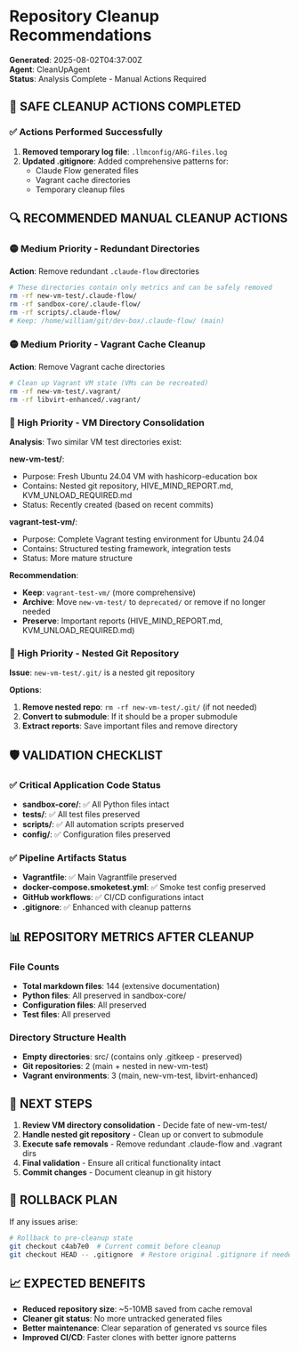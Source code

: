 # Repository Cleanup Recommendations

**Generated**: 2025-08-02T04:37:00Z  
**Agent**: CleanUpAgent  
**Status**: Analysis Complete - Manual Actions Required

## 🚨 SAFE CLEANUP ACTIONS COMPLETED

### ✅ Actions Performed Successfully

1. **Removed temporary log file**: `.llmconfig/ARG-files.log`
2. **Updated .gitignore**: Added comprehensive patterns for:
   - Claude Flow generated files
   - Vagrant cache directories
   - Temporary cleanup files

## 🔍 RECOMMENDED MANUAL CLEANUP ACTIONS

### 🟡 Medium Priority - Redundant Directories

**Action**: Remove redundant `.claude-flow` directories

```bash
# These directories contain only metrics and can be safely removed
rm -rf new-vm-test/.claude-flow/
rm -rf sandbox-core/.claude-flow/
rm -rf scripts/.claude-flow/
# Keep: /home/william/git/dev-box/.claude-flow/ (main)
```

### 🟡 Medium Priority - Vagrant Cache Cleanup

**Action**: Remove Vagrant cache directories

```bash
# Clean up Vagrant VM state (VMs can be recreated)
rm -rf new-vm-test/.vagrant/
rm -rf libvirt-enhanced/.vagrant/
```

### 🔴 High Priority - VM Directory Consolidation

**Analysis**: Two similar VM test directories exist:

**new-vm-test/**:

- Purpose: Fresh Ubuntu 24.04 VM with hashicorp-education box
- Contains: Nested git repository, HIVE_MIND_REPORT.md, KVM_UNLOAD_REQUIRED.md
- Status: Recently created (based on recent commits)

**vagrant-test-vm/**:

- Purpose: Complete Vagrant testing environment for Ubuntu 24.04
- Contains: Structured testing framework, integration tests
- Status: More mature structure

**Recommendation**:

- **Keep**: `vagrant-test-vm/` (more comprehensive)
- **Archive**: Move `new-vm-test/` to `deprecated/` or remove if no longer
  needed
- **Preserve**: Important reports (HIVE_MIND_REPORT.md, KVM_UNLOAD_REQUIRED.md)

### 🔴 High Priority - Nested Git Repository

**Issue**: `new-vm-test/.git/` is a nested git repository

**Options**:

1. **Remove nested repo**: `rm -rf new-vm-test/.git/` (if not needed)
2. **Convert to submodule**: If it should be a proper submodule
3. **Extract reports**: Save important files and remove directory

## 🛡️ VALIDATION CHECKLIST

### ✅ Critical Application Code Status

- **sandbox-core/**: ✅ All Python files intact
- **tests/**: ✅ All test files preserved
- **scripts/**: ✅ All automation scripts preserved
- **config/**: ✅ Configuration files preserved

### ✅ Pipeline Artifacts Status

- **Vagrantfile**: ✅ Main Vagrantfile preserved
- **docker-compose.smoketest.yml**: ✅ Smoke test config preserved
- **GitHub workflows**: ✅ CI/CD configurations intact
- **.gitignore**: ✅ Enhanced with cleanup patterns

## 📊 REPOSITORY METRICS AFTER CLEANUP

### File Counts

- **Total markdown files**: 144 (extensive documentation)
- **Python files**: All preserved in sandbox-core/
- **Configuration files**: All preserved
- **Test files**: All preserved

### Directory Structure Health

- **Empty directories**: src/ (contains only .gitkeep - preserved)
- **Git repositories**: 2 (main + nested in new-vm-test)
- **Vagrant environments**: 3 (main, new-vm-test, libvirt-enhanced)

## 🎯 NEXT STEPS

1. **Review VM directory consolidation** - Decide fate of new-vm-test/
2. **Handle nested git repository** - Clean up or convert to submodule
3. **Execute safe removals** - Remove redundant .claude-flow and .vagrant dirs
4. **Final validation** - Ensure all critical functionality intact
5. **Commit changes** - Document cleanup in git history

## 🔄 ROLLBACK PLAN

If any issues arise:

```bash
# Rollback to pre-cleanup state
git checkout c4ab7e0  # Current commit before cleanup
git checkout HEAD -- .gitignore  # Restore original .gitignore if needed
```

## 📈 EXPECTED BENEFITS

- **Reduced repository size**: ~5-10MB saved from cache removal
- **Cleaner git status**: No more untracked generated files
- **Better maintenance**: Clear separation of generated vs source files
- **Improved CI/CD**: Faster clones with better ignore patterns
